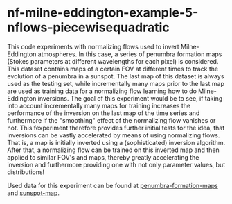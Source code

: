 # nf-milne-eddington-example-5-nflows-piecewisequadratic
This code experiments with normalizing flows used to invert Milne-Eddington atmospheres. In this case, a series of penumbra formation maps (Stokes parameters at different wavelengths for each pixel) is considered. This dataset contains maps of a certain FOV at different times to track the evolution of a penumbra in a sunspot. The last map of this dataset is always used as the testing set, while incrementally many maps prior to the last map are used as training data for a normalizing flow learning how to do Milne-Eddington inversions. The goal of this experiment would be to see, if taking into account incrementally many maps for training increases the performance of the inversion on the last map of the time series and furthermore if the "smoothing" effect of the normalizing flow vanishes or not. This fexperiment therefore provides further initial tests for the idea, that inversions can be vastly accelerated by means of using normalizing flows. That is, a map is initially inverted using a (sophisticated) inversion algorithm. After that, a normalizing flow can be trained on this inverted map and then applied to similar FOV's and maps, thereby greatly accelerating the inversion and furthermore providing one with not only parameter values, but distributions!

Used data for this experiment can be found at [penumbra-formation-maps](https://drive.google.com/drive/folders/1-W3vCJC4gEsQWW0pzwF8PbQ3erE0eGPI?usp=drive_link/) and [sunspot-map](https://drive.google.com/drive/folders/1AM6oA1mLYQ_DtIlSv52aYXDNDTygRQyq?usp=drive_link).
